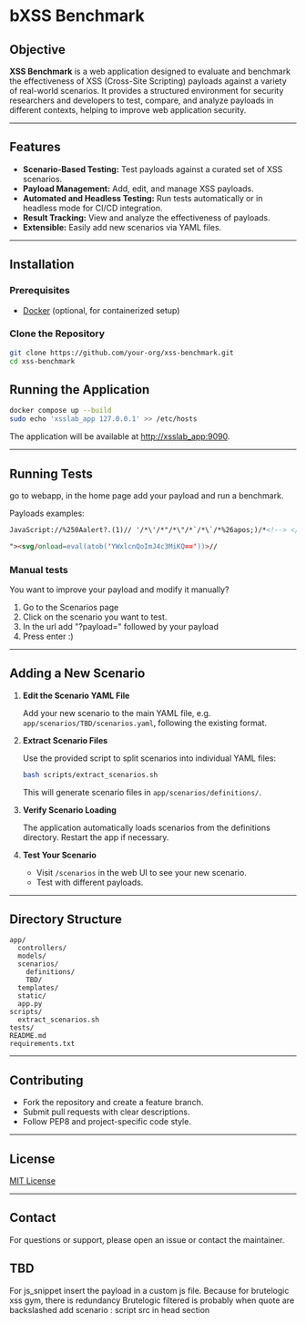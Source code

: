 # bXSS Benchmark

## Objective

**XSS Benchmark** is a web application designed to evaluate and benchmark the effectiveness of XSS (Cross-Site Scripting) payloads against a variety of real-world scenarios. It provides a structured environment for security researchers and developers to test, compare, and analyze payloads in different contexts, helping to improve web application security.

---

## Features

- **Scenario-Based Testing:** Test payloads against a curated set of XSS scenarios.
- **Payload Management:** Add, edit, and manage XSS payloads.
- **Automated and Headless Testing:** Run tests automatically or in headless mode for CI/CD integration.
- **Result Tracking:** View and analyze the effectiveness of payloads.
- **Extensible:** Easily add new scenarios via YAML files.

---

## Installation

### Prerequisites

- [Docker](https://www.docker.com/) (optional, for containerized setup)

### Clone the Repository

```bash
git clone https://github.com/your-org/xss-benchmark.git
cd xss-benchmark
```


## Running the Application

```bash
docker compose up --build
sudo echo 'xsslab_app 127.0.0.1' >> /etc/hosts
```

The application will be available at [http://xsslab_app:9090](http://xsslab_app:9090).

---

## Running Tests

go to webapp, in the home page add your payload and run a benchmark.

Payloads examples:

```html 
JavaScript://%250Aalert?.(1)// '/*\'/*"/*\"/*`/*\`/*%26apos;)/*<!--> </Title/</Style/</Script/</textArea/</iFrame/</noScript> \74k<K/contentEditable/autoFocus/OnFocus= /*${/*/;{/**/(alert)(1)}//><Base/Href=//X55.is\76-->

"><svg/onload=eval(atob('YWxlcnQoImJ4c3MiKQ=='))>// 

```

### Manual tests
You want to improve your payload and modify it manually?
1. Go to the Scenarios page
2. Click on the scenario you want to test.
3. In the url add "?payload=" followed by your payload
4. Press enter :)

---

## Adding a New Scenario

1. **Edit the Scenario YAML File**

   Add your new scenario to the main YAML file, e.g. `app/scenarios/TBD/scenarios.yaml`, following the existing format.

2. **Extract Scenario Files**

   Use the provided script to split scenarios into individual YAML files:

   ```bash
   bash scripts/extract_scenarios.sh
   ```

   This will generate scenario files in `app/scenarios/definitions/`.

3. **Verify Scenario Loading**

   The application automatically loads scenarios from the definitions directory. Restart the app if necessary.

4. **Test Your Scenario**

   - Visit `/scenarios` in the web UI to see your new scenario.
   - Test with different payloads.

---

## Directory Structure

```
app/
  controllers/
  models/
  scenarios/
    definitions/
    TBD/
  templates/
  static/
  app.py
scripts/
  extract_scenarios.sh
tests/
README.md
requirements.txt
```

---

## Contributing

- Fork the repository and create a feature branch.
- Submit pull requests with clear descriptions.
- Follow PEP8 and project-specific code style.

---

## License

[MIT License](LICENSE)

---

## Contact

For questions or support, please open an issue or contact the maintainer.


## TBD
For js_snippet insert the payload in a custom js file. Because for brutelogic xss gym, there is redundancy
Brutelogic filtered is probably when quote are backslashed
add scenario : script src in head section 